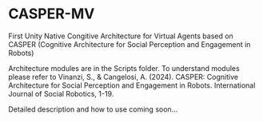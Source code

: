 # CASPER-MV
 First Unity Native Congitive Architecture for Virtual Agents based on CASPER (Cognitive Architecture for Social Perception and Engagement in Robots)

Architecture modules are in the Scripts folder. To understand modules please refer to 
Vinanzi, S., & Cangelosi, A. (2024). CASPER: Cognitive Architecture for Social Perception and Engagement in Robots. International Journal of Social Robotics, 1-19.

Detailed description and how to use coming soon...

